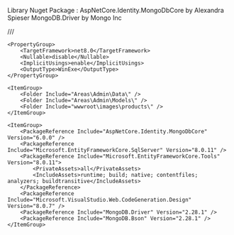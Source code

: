 Library Nuget Package : 
AspNetCore.Identity.MongoDbCore by Alexandra Spieser
MongoDB.Driver by Mongo Inc


///


<Project Sdk="Microsoft.NET.Sdk.Web">

	<PropertyGroup>
		<TargetFramework>net8.0</TargetFramework>
		<Nullable>disable</Nullable>
		<ImplicitUsings>enable</ImplicitUsings>
		<OutputType>WinExe</OutputType>
	</PropertyGroup>

	<ItemGroup>
		<Folder Include="Areas\Admin\Data\" />
		<Folder Include="Areas\Admin\Models\" />
		<Folder Include="wwwroot\images\products\" />
	</ItemGroup>

	<ItemGroup>
		<PackageReference Include="AspNetCore.Identity.MongoDbCore" Version="6.0.0" />
		<PackageReference Include="Microsoft.EntityFrameworkCore.SqlServer" Version="8.0.11" />
		<PackageReference Include="Microsoft.EntityFrameworkCore.Tools" Version="8.0.11">
			<PrivateAssets>all</PrivateAssets>
			<IncludeAssets>runtime; build; native; contentfiles; analyzers; buildtransitive</IncludeAssets>
		</PackageReference>
		<PackageReference Include="Microsoft.VisualStudio.Web.CodeGeneration.Design" Version="8.0.7" />
		<PackageReference Include="MongoDB.Driver" Version="2.28.1" />
		<PackageReference Include="MongoDB.Bson" Version="2.28.1" />
	</ItemGroup>

</Project>
